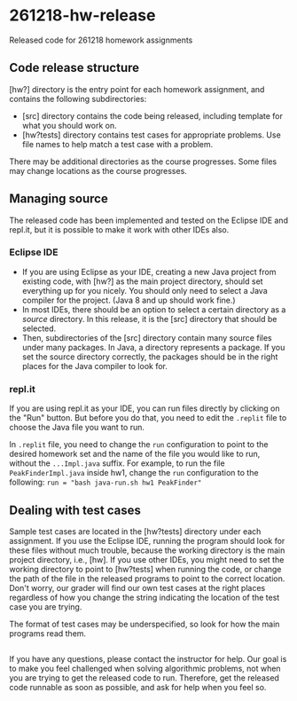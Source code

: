 # 261218-hw-release
Released code for 261218 homework assignments

## Code release structure
[hw?] directory is the entry point for each homework assignment,
and contains the following subdirectories:
* [src] directory contains the code being released, including
template for what you should work on.
* [hw?tests] directory contains test cases for appropriate problems.
Use file names to help match a test case with a problem.

There may be additional directories as the course progresses.
Some files may change locations as the course progresses.

## Managing source
The released code has been implemented and tested on the Eclipse IDE and repl.it,
but it is possible to make it work with other IDEs also.

### Eclipse IDE
* If you are using Eclipse as your IDE, creating a new Java project from
existing code, with [hw?] as the main project directory, should set
everything up for you nicely.  You should only need to select a Java
compiler for the project.  (Java 8 and up should work fine.)
* In most IDEs, there should be an option to select a certain directory
as a _source_ directory.  In this release, it is the [src] directory
that should be selected.
* Then, subdirectories of the [src] directory contain many source files
under many packages.  In Java, a directory represents a package.  If you
set the source directory correctly, the packages should be in the right
places for the Java compiler to look for.

### repl.it
If you are using repl.it as your IDE, you can run files directly by clicking on
the "Run" button.  But before you do that, you need to edit the `.replit` file
to choose the Java file you want to run.

In `.replit` file, you need to change the `run` configuration to point to the
desired homework set and the name of the file you would like to run,
without the `...Impl.java` suffix.
For example, to run the file `PeakFinderImpl.java`
inside hw1, change the `run` configuration to the following:
`run = "bash java-run.sh hw1 PeakFinder"`

## Dealing with test cases
Sample test cases are located in the [hw?tests] directory under each assignment.
If you use the Eclipse IDE, running the program should look for these files
without much trouble, because the working directory is the main
project directory, i.e., [hw].  If you use other IDEs, you might need to set
the working directory to point to [hw?tests] when running the code, or change
the path of the file in the released programs to point to the correct location.
Don't worry, our grader will find our own test cases at the right places
regardless of how you change the string indicating the location of the
test case you are trying.

The format of test cases may be underspecified, so look for how the main
programs read them.

##

If you have any questions, please contact the instructor for help.
Our goal is to make you feel challenged when solving algorithmic problems,
not when you are trying to get the released code to run.  Therefore, get
the released code runnable as soon as possible, and ask for help when you
feel so.
